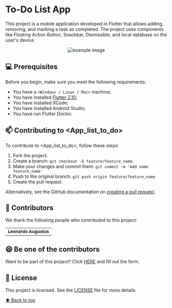# To-Do List App

This project is a mobile application developed in Flutter that allows adding, removing, and marking a task as completed. The project uses components like Floating Action Button, Snackbar, Dismissible, and local database on the user's device.

<div align="center">
<img src="https://user-images.githubusercontent.com/62160298/159191208-ee12b1d7-5a09-4712-bc72-e7b0e4c55a22.png" alt="example image">
</div>

## 💻 Prerequisites

Before you begin, make sure you meet the following requirements:
<!---These are example requirements. Add, duplicate or remove as needed--->

* You have a `<Windows / Linux / Mac>` machine;
* You have installed [Flutter 2.10](https://docs.flutter.dev/get-started/install);
* You have installed XCode;
* You have installed Android Studio;
* You have run Flutter Doctor.

## 📫 Contributing to <App_list_to_do>

To contribute to <App_list_to_do>, follow these steps:

1. Fork the project.
2. Create a branch: `git checkout -b feature/feature_name`.
3. Make your changes and commit them: `git commit -m 'Add some feature_name'`
4. Push to the original branch: `git push origin feature/feature_name`
5. Create the pull request.

Alternatively, see the GitHub documentation on [creating a pull request](https://help.github.com/en/github/collaborating-with-issues-and-pull-requests/creating-a-pull-request).

## 🤝 Contributors

We thank the following people who contributed to this project:

<table>
  <tr>
    <td align="center">
      <a href="https://github.com/leonardoaugustus">
        <sub>
          <b>Leonardo Augustus</b>
        </sub>
      </a>
    </td>
  </tr>
</table>

## 😄 Be one of the contributors

Want to be part of this project? Click [HERE](https://www.unitbox.com.br#faleconosco) and fill out the form.

## 📝 License

This project is licensed. See the [LICENSE](https://www.unitbox.com.br/) file for more details.

[⬆ Back to top](#To-Do-List-App)<br>
